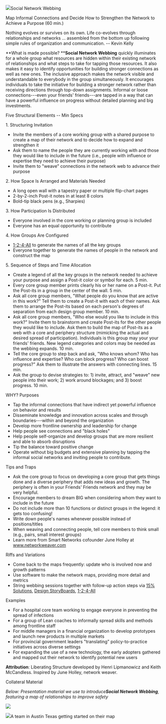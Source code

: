 ![](/storage/icons/23_Social-Network-Webbing_01.png?__SQUARESPACE_CACHEVERSION=1337874804354)Social Network Webbing

Map Informal Connections and Decide How to Strengthen the Network to Achieve a Purpose (60 min.)

Nothing evolves or survives on its own. Life co-evolves through relationships and networks ... assembled from the bottom up following simple rules of organization and communication. -- Kevin Kelly

**What is made possible? ****Social Network Webbing** quickly illuminates for a whole group what resources are hidden within their existing network of relationships and what steps to take for tapping those resources. It also makes it easy to identify opportunities for building stronger connections as well as new ones. The inclusive approach makes the network visible and understandable to everybody in the group simultaneously. It encourages individuals to take the initiative for building a stronger network rather than receiving directions through top-down assignments. Informal or loose connections---even your friends' friends---are tapped in a way that can have a powerful influence on progress without detailed planning and big investments.

Five Structural Elements -- Min Specs

1\. Structuring Invitation


* Invite the members of a core working group with a shared purpose to create a map of their network and to decide how to expand and strengthen it
* Ask them to name the people they are currently working with and those they would like to include in the future (i.e., people with influence or expertise they need to achieve their purpose)
* Invite them to "weave" connections in the network web to advance their purpose


2\. How Space Is Arranged and Materials Needed


* A long open wall with a tapestry paper or multiple flip-chart pages
* 2-by-2-inch Post-it notes in at least 8 colors
* Bold-tip black pens (e.g., Sharpies)


3\. How Participation Is Distributed


* Everyone involved in the core working or planning group is included
* Everyone has an equal opportunity to contribute


4\. How Groups Are Configured


* [1-2-4-All][0] to generate the names of all the key groups
* Everyone together to generate the names of people in the network and construct the map


5\. Sequence of Steps and Time Allocation


* Create a legend of all the key groups in the network needed to achieve your purpose and assign a Post-it color or symbol for each. 5 min.
* Every core group member prints clearly his or her name on a Post-it. Put the Post-its in a group in the center of the wall. 5 min.
* Ask all core group members, "What people do you know that are active in this work?" Tell them to create a Post-it with each of their names. Ask them to arrange the Post-its based on each person's degrees of separation from each design group member. 10 min.
* Ask all core group members, "Who else would you like to include in this work?" Invite them to brainstorm and create Post-its for the other people they would like to include. Ask them to build the map of Post-its as a web with a core and periphery structure (mimicking the actual and desired spread of participation). Individuals is this group may your your friends' friends.  New legend categories and colors may be needed as the webbing expands. 10 min.
* Tell the core group to step back and ask, "Who knows whom? Who has influence and expertise? Who can block progress? Who can boost progress?" Ask them to illustrate the answers with connecting lines. 15 min.
* Ask the group to devise strategies to: 1) invite, attract, and "weave" new people into their work; 2) work around blockages; and 3) boost progress. 10 min.





WHY? Purposes


* Tap the informal connections that have indirect yet powerful influence on behavior and results
* Disseminate knowledge and innovation across scales and through boundaries---within and beyond the organization
* Develop more frontline ownership and leadership for change
* Help people see connections and "black holes"
* Help people self-organize and develop groups that are more resilient and able to absorb disruptions
* Tip the balance toward positive change
* Operate without big budgets and extensive planning by tapping the informal social networks and inviting people to contribute.


Tips and Traps


* Ask the core group to focus on developing a core group that gets things done and a diverse periphery that adds new ideas and growth.  The periphery is often in your Friends' Friends network and they may be very helpful.
* Encourage members to dream BIG when considering whom they want to include in the future
* Do not include more than 10 functions or distinct groups in the legend: it gets too confusing!
* Write down people's names whenever possible instead of positions/titles
* When weaving and connecting people, tell core members to think small (e.g., pairs, small interest groups)
* Learn more from Smart Networks cofounder June Holley at www.networkweaver.com


Riffs and Variations


* Come back to the maps frequently: update who is involved now and growth patterns
* Use software to make the network maps, providing more detail and metrics
* String webbing sessions together with follow-up action steps via [15% Solutions][1], [Design StoryBoards][2], [1-2-4-All][0]


Examples


* For a hospital core team working to engage everyone in preventing the spread of infections
* For a group of Lean coaches to informally spread skills and methods among frontline staff
* For middle managers in a financial organization to develop prototypes and launch new products in multiple markets
* For provincial government leaders "translating" policy-to-practice initiatives across diverse settings
* For expanding the use of a new technology, the early adopters gathered and mapped out their network to identify potential new users


**Attribution**: Liberating Structure developed by Henri Lipmanowicz and Keith McCandless. Inspired by June Holley, network weaver.

Collateral Material

_Below: Presentation material we use to introduce**Social Network Webbing**, featuring a map of relationships to improve safety_

![](/storage/Slide20.jpg?__SQUARESPACE_CACHEVERSION=1395631472208)

![](/storage/Webbing%20Via%20Hope.jpg?__SQUARESPACE_CACHEVERSION=1416856681147)A team in Austin Texas getting started on their map 

[0]: /1-1-2-4-all/
[1]: /7-15-solutions/
[2]: /21-design-storyboards/